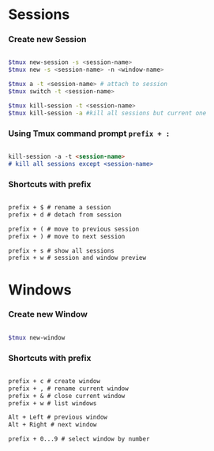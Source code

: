 # Sessions

### Create new Session

```bash

$tmux new-session -s <session-name>
$tmux new -s <session-name> -n <window-name>

$tmux a -t <session-name> # attach to session
$tmux switch -t <session-name>

$tmux kill-session -t <session-name>
$tmux kill-session -a #kill all sessions but current one

```

### Using Tmux command prompt `prefix + :`

```markdown

kill-session -a -t <session-name>
# kill all sessions except <session-name>

```

### Shortcuts with prefix

```markdown

prefix + $ # rename a session
prefix + d # detach from session

prefix + ( # move to previous session
prefix + ) # move to next session

prefix + s # show all sessions
prefix + w # session and window preview

```

# Windows

### Create new Window

```bash

$tmux new-window
```

### Shortcuts with prefix

```markdown

prefix + c # create window
prefix + , # rename current window
prefix + & # close current window
prefix + w # list windows

Alt + Left # previous window
Alt + Right # next window

prefix + 0...9 # select window by number

```
